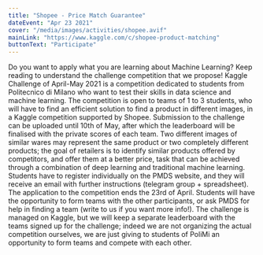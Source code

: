 ```yaml
---
title: "Shopee - Price Match Guarantee"
dateEvent: "Apr 23 2021"
cover: "/media/images/activities/shopee.avif"
mainLink: "https://www.kaggle.com/c/shopee-product-matching"
buttonText: "Participate"
---
```


Do you want to apply what you are learning about Machine Learning? Keep reading to understand the challenge competition that we propose!
Kaggle Challenge of April-May 2021 is a competition dedicated to students from Politecnico di Milano who want to test their skills in data science and machine learning.
The competition is open to teams of 1 to 3 students, who will have to find an efficient solution to find a product in different images, in a Kaggle competition supported by Shopee. Submission to the challenge can be uploaded until 10th of May, after which the leaderboard will be finalised with the private scores of each team.
Two different images of similar wares may represent the same product or two completely different products; the goal of retailers is to identify similar products offered by competitors, and offer them at a better price, task that can be achieved through a combination of deep learning and traditional machine learning.
Students have to register individually on the PMDS website, and they will receive an email with further instructions (telegram group + spreadsheet). The application to the competition ends the 23rd of April. Students will have the opportunity to form teams with the other participants, or ask PMDS for help in finding a team (write to us if you want more info!).
The challenge is managed on Kaggle, but we will keep a separate leaderboard with the teams signed up for the challenge; indeed we are not organizing the actual competition ourselves, we are just giving to students of PoliMi an opportunity to form teams and compete with each other.
